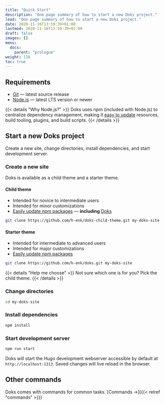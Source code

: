 ```yaml
---
title: "Quick Start"
description: "One page summary of how to start a new Doks project."
lead: "One page summary of how to start a new Doks project."
date: 2020-11-16T13:59:39+01:00
lastmod: 2020-11-16T13:59:39+01:00
draft: false
images: []
menu:
  docs:
    parent: "prologue"
weight: 110
toc: true
---
```


## Requirements

- [Git](https://git-scm.com/) — latest source release
- [Node.js](https://nodejs.org/) — latest LTS version or newer

{{< details "Why Node.js?" >}}
Doks uses npm (included with Node.js) to centralize dependency management, making it [easy to update]() resources, build tooling, plugins, and build scripts.
{{< /details >}}

## Start a new Doks project

Create a new site, change directories, install dependencies, and start development server.

### Create a new site

Doks is available as a child theme and a starter theme.

#### Child theme

- Intended for novice to intermediate users
- Intended for minor customizations
- [Easily update npm packages]() — __including__ [Doks](https://www.npmjs.com/package/@hyas/doks)

```bash
git clone https://github.com/h-enk/doks-child-theme.git my-doks-site
```

#### Starter theme

- Intended for intermediate to advanced users
- Intended for major customizations
- [Easily update npm packages]()

```bash
git clone https://github.com/h-enk/doks.git my-doks-site
```

{{< details "Help me choose" >}}
Not sure which one is for you? Pick the child theme.
{{< /details >}}

### Change directories

```bash
cd my-doks-site
```

### Install dependencies

```bash
npm install
```

### Start development server

```bash
npm run start
```

Doks will start the Hugo development webserver accessible by default at `http://localhost:1313`. Saved changes will live reload in the browser.

## Other commands

Doks comes with commands for common tasks. [Commands →]({{< relref "commands" >}})
